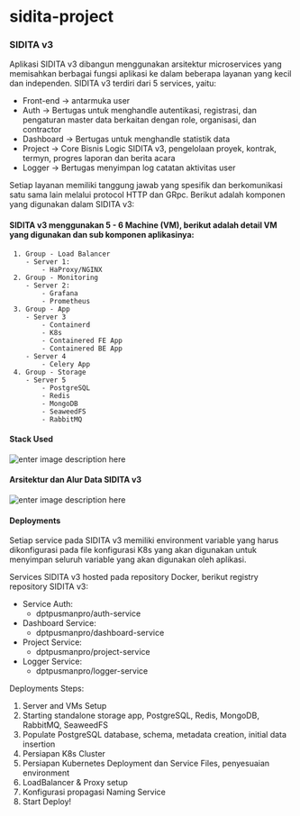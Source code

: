 # sidita-project

### SIDITA v3
Aplikasi SIDITA v3 dibangun menggunakan arsitektur microservices yang memisahkan berbagai fungsi aplikasi ke dalam beberapa layanan yang kecil dan independen. SIDITA v3 terdiri dari 5 services, yaitu:
- Front-end → antarmuka user
- Auth → Bertugas untuk menghandle autentikasi, registrasi, dan pengaturan master data berkaitan dengan role, organisasi, dan contractor
- Dashboard → Bertugas untuk menghandle statistik data
- Project → Core Bisnis Logic SIDITA v3, pengelolaan proyek, kontrak, termyn, progres laporan dan berita acara
- Logger → Bertugas menyimpan log catatan aktivitas user

Setiap layanan memiliki tanggung jawab yang spesifik dan berkomunikasi satu sama lain melalui protocol HTTP dan GRpc. Berikut adalah komponen yang digunakan dalam SIDITA v3:

#### SIDITA v3 menggunakan 5 - 6 Machine (VM), berikut adalah detail VM yang digunakan dan sub komponen aplikasinya:
	 1. Group - Load Balancer
		- Server 1:
			- HaProxy/NGINX
	 2. Group - Monitoring
		- Server 2:
			- Grafana
			- Prometheus
	 3. Group - App
		- Server 3
			- Containerd
			- K8s
			- Containered FE App
			- Containered BE App
		- Server 4
			- Celery App
	 4. Group - Storage	
		- Server 5
			- PostgreSQL
			- Redis
			- MongoDB
			- SeaweedFS
			- RabbitMQ

#### Stack Used
![enter image description here](https://i.ibb.co.com/qsSFFG3/Screenshot-2024-07-17-at-10-33-29.png)

#### Arsitektur dan Alur Data SIDITA v3
![enter image description here](https://i.ibb.co.com/Q8FSmgr/Architecture-Document.jpg)

#### Deployments
Setiap service pada SIDITA v3 memiliki environment variable yang harus dikonfigurasi pada file konfigurasi K8s yang akan digunakan untuk menyimpan seluruh variable yang akan digunakan oleh aplikasi. 

Services SIDITA v3 hosted pada repository Docker, berikut registry repository SIDITA v3:
 - Service Auth:
   	- dptpusmanpro/auth-service 	
 - Dashboard Service:
   	- dptpusmanpro/dashboard-service 	
 - Project Service:
   	- dptpusmanpro/project-service 	
  - Logger Service:
    - dptpusmanpro/logger-service

Deployments Steps:
1. Server and VMs Setup
2. Starting standalone storage app, PostgreSQL, Redis, MongoDB, RabbitMQ, SeaweedFS
3. Populate PostgreSQL database, schema, metadata creation, initial data insertion
4. Persiapan K8s Cluster
5. Persiapan Kubernetes Deployment dan Service Files, penyesuaian environment
6. LoadBalancer & Proxy setup
7. Konfigurasi propagasi Naming Service
8. Start Deploy!